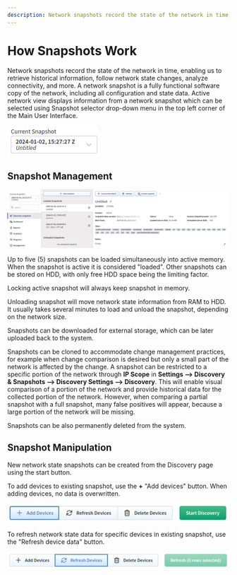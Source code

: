```yaml
---
description: Network snapshots record the state of the network in time, enabling us to retrieve historical information, follow network state changes, analyze connectivity, and more.
---
```


# How Snapshots Work

Network snapshots record the state of the network in time, enabling us to retrieve historical information, follow network state changes, analyze connectivity, and more. A network snapshot is a fully functional software copy of the network, including all configuration and state data. Active network view displays information from a network snapshot which can be selected using Snapshot selector drop-down menu in the top left corner of the Main User Interface.

![Snapshot selector menu](snapshot_selector_menu.png)

## Snapshot Management

![Snapshot management overview](snapshot_management_overview.png)

Up to five (5) snapshots can be loaded simultaneously into active memory. When the snapshot is active it is considered "loaded". Other snapshots can be stored on HDD, with only free HDD space being the limiting factor.

Locking active snapshot will always keep snapshot in memory.

Unloading snapshot will move network state information from RAM to HDD. It usually takes several minutes to load and unload the snapshot, depending on the network size.

Snapshots can be downloaded for external storage, which can be later uploaded back to the system.

Snapshots can be cloned to accommodate change management practices, for example when change comparison is desired but only a small part of the network is affected by the change. A snapshot can be restricted to a specific portion of the network through **IP Scope** in **Settings --> Discovery & Snapshots --> Discovery Settings --> Discovery**. This will enable visual comparison of a portion of the network and provide historical data for the collected portion of the network. However, when comparing a partial snapshot with a full snapshot, many false positives will appear, because a large portion of the network will be missing.

Snapshots can be also permanently deleted from the system.

## Snapshot Manipulation

New network state snapshots can be created from the Discovery page using the start button.

To add devices to existing snapshot, use the **+** "Add devices" button. When adding devices, no data is overwritten.

![Add device](snapshot_add_device.png)

To refresh network state data for specific devices in existing snapshot, use the "Refresh device data" button.

![Refresh device data](snapshot_refresh_device.png)
